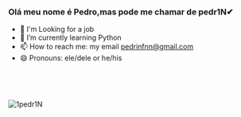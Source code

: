### Olá meu nome é Pedro,mas pode me chamar de pedr1N✔


- 🔭 I'm Looking for a job
- 🌱 I’m currently learning Python
- 📫 How to reach me: my email pedrinfnn@gmail.com
- 😄 Pronouns: ele/dele or he/his


##
<div>
<a href = ''https://www.linkedin.com/in/pedro-henrique-silva-de-morais-3091a619b/''target=_'blank'><img src= ''https://img.shields.io/badge/LinkedIn-0077B5?style=for-the-badge&logo=linkedin&logoColor=white''target''_blank''></a>
  <a href = ''https://www.instagram.com/1pedr1n/?hl'' target=''_blank''><img src=''https://img.shields.io/badge/Instagram-E4405F?style=for-the-badge&logo=instagram&logoColor=white'' target='_blank'></a>
 </div> 
 
  ##
  
  <div>
  <img src="https://komarev.com/ghpvc/?username=SEUUSUARIO&color=green" alt="1pedr1N" /> 
  </div>
  
  <div>
  
